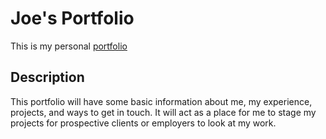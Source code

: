 # Joe's Portfolio

This is my personal [portfolio](https://joerdixon.github.io/my-portfolio/)

## Description

This portfolio will have some basic information about me, my experience, projects, and ways to get in touch. It will act as a place for me to stage my projects for prospective clients or employers to look at my work.
